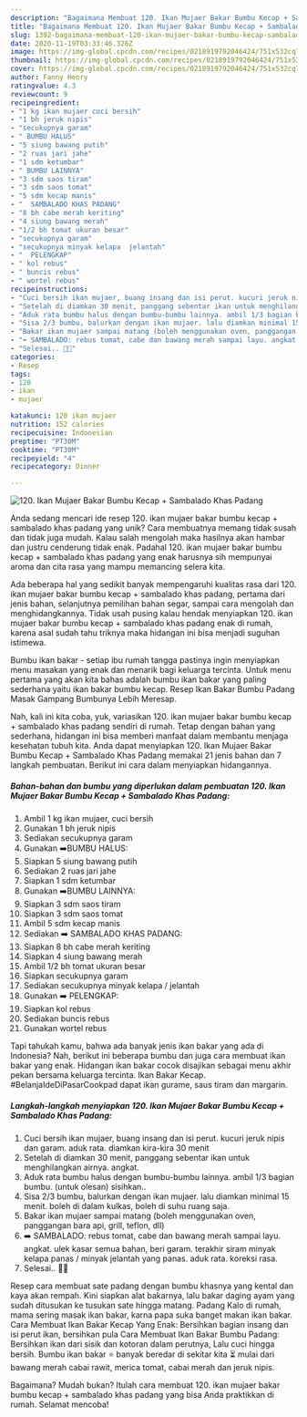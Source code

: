 ```yaml
---
description: "Bagaimana Membuat 120. Ikan Mujaer Bakar Bumbu Kecap + Sambalado Khas Padang yang Lezat"
title: "Bagaimana Membuat 120. Ikan Mujaer Bakar Bumbu Kecap + Sambalado Khas Padang yang Lezat"
slug: 1392-bagaimana-membuat-120-ikan-mujaer-bakar-bumbu-kecap-sambalado-khas-padang-yang-lezat
date: 2020-11-19T03:33:46.326Z
image: https://img-global.cpcdn.com/recipes/0218919792046424/751x532cq70/120-ikan-mujaer-bakar-bumbu-kecap-sambalado-khas-padang-foto-resep-utama.jpg
thumbnail: https://img-global.cpcdn.com/recipes/0218919792046424/751x532cq70/120-ikan-mujaer-bakar-bumbu-kecap-sambalado-khas-padang-foto-resep-utama.jpg
cover: https://img-global.cpcdn.com/recipes/0218919792046424/751x532cq70/120-ikan-mujaer-bakar-bumbu-kecap-sambalado-khas-padang-foto-resep-utama.jpg
author: Fanny Henry
ratingvalue: 4.3
reviewcount: 9
recipeingredient:
- "1 kg ikan mujaer cuci bersih"
- "1 bh jeruk nipis"
- "secukupnya garam"
- " BUMBU HALUS"
- "5 siung bawang putih"
- "2 ruas jari jahe"
- "1 sdm ketumbar"
- " BUMBU LAINNYA"
- "3 sdm saos tiram"
- "3 sdm saos tomat"
- "5 sdm kecap manis"
- "  SAMBALADO KHAS PADANG"
- "8 bh cabe merah keriting"
- "4 siung bawang merah"
- "1/2 bh tomat ukuran besar"
- "secukupnya garam"
- "secukupnya minyak kelapa  jelantah"
- "  PELENGKAP"
- " kol rebus"
- " buncis rebus"
- " wortel rebus"
recipeinstructions:
- "Cuci bersih ikan mujaer, buang insang dan isi perut. kucuri jeruk nipis dan garam. aduk rata. diamkan kira-kira 30 menit"
- "Setelah di diamkan 30 menit, panggang sebentar ikan untuk menghilangkan airnya. angkat."
- "Aduk rata bumbu halus dengan bumbu-bumbu lainnya. ambil 1/3 bagian bumbu. (untuk olesan) sisihkan.."
- "Sisa 2/3 bumbu, balurkan dengan ikan mujaer. lalu diamkan minimal 15 menit. boleh di dalam kulkas, boleh di suhu ruang saja."
- "Bakar ikan mujaer sampai matang (boleh menggunakan oven, panggangan bara api, grill, teflon, dll)"
- "➡️ SAMBALADO: rebus tomat, cabe dan bawang merah sampai layu. angkat. ulek kasar semua bahan, beri garam. terakhir siram minyak kelapa panas / minyak jelantah yang panas. aduk rata. koreksi rasa."
- "Selesai.. 🤩🤩"
categories:
- Resep
tags:
- 120
- ikan
- mujaer

katakunci: 120 ikan mujaer 
nutrition: 152 calories
recipecuisine: Indonesian
preptime: "PT30M"
cooktime: "PT30M"
recipeyield: "4"
recipecategory: Dinner

---
```



![120. Ikan Mujaer Bakar Bumbu Kecap + Sambalado Khas Padang](https://img-global.cpcdn.com/recipes/0218919792046424/751x532cq70/120-ikan-mujaer-bakar-bumbu-kecap-sambalado-khas-padang-foto-resep-utama.jpg)

Anda sedang mencari ide resep 120. ikan mujaer bakar bumbu kecap + sambalado khas padang yang unik? Cara membuatnya memang tidak susah dan tidak juga mudah. Kalau salah mengolah maka hasilnya akan hambar dan justru cenderung tidak enak. Padahal 120. ikan mujaer bakar bumbu kecap + sambalado khas padang yang enak harusnya sih mempunyai aroma dan cita rasa yang mampu memancing selera kita.

Ada beberapa hal yang sedikit banyak mempengaruhi kualitas rasa dari 120. ikan mujaer bakar bumbu kecap + sambalado khas padang, pertama dari jenis bahan, selanjutnya pemilihan bahan segar, sampai cara mengolah dan menghidangkannya. Tidak usah pusing kalau hendak menyiapkan 120. ikan mujaer bakar bumbu kecap + sambalado khas padang enak di rumah, karena asal sudah tahu triknya maka hidangan ini bisa menjadi suguhan istimewa.

Bumbu ikan bakar - setiap ibu rumah tangga pastinya ingin menyiapkan menu masakan yang enak dan menarik bagi keluarga tercinta. Untuk menu pertama yang akan kita bahas adalah bumbu ikan bakar yang paling sederhana yaitu ikan bakar bumbu kecap. Resep Ikan Bakar Bumbu Padang Masak Gampang Bumbunya Lebih Meresap.


Nah, kali ini kita coba, yuk, variasikan 120. ikan mujaer bakar bumbu kecap + sambalado khas padang sendiri di rumah. Tetap dengan bahan yang sederhana, hidangan ini bisa memberi manfaat dalam membantu menjaga kesehatan tubuh kita. Anda dapat menyiapkan 120. Ikan Mujaer Bakar Bumbu Kecap + Sambalado Khas Padang memakai 21 jenis bahan dan 7 langkah pembuatan. Berikut ini cara dalam menyiapkan hidangannya.

<!--inarticleads1-->

##### Bahan-bahan dan bumbu yang diperlukan dalam pembuatan 120. Ikan Mujaer Bakar Bumbu Kecap + Sambalado Khas Padang:

1. Ambil 1 kg ikan mujaer, cuci bersih
1. Gunakan 1 bh jeruk nipis
1. Sediakan secukupnya garam
1. Gunakan  ➡️BUMBU HALUS:
1. Siapkan 5 siung bawang putih
1. Sediakan 2 ruas jari jahe
1. Siapkan 1 sdm ketumbar
1. Gunakan  ➡️BUMBU LAINNYA:
1. Siapkan 3 sdm saos tiram
1. Siapkan 3 sdm saos tomat
1. Ambil 5 sdm kecap manis
1. Sediakan  ➡️ SAMBALADO KHAS PADANG:
1. Siapkan 8 bh cabe merah keriting
1. Siapkan 4 siung bawang merah
1. Ambil 1/2 bh tomat ukuran besar
1. Siapkan secukupnya garam
1. Sediakan secukupnya minyak kelapa / jelantah
1. Gunakan  ➡️ PELENGKAP:
1. Siapkan  kol rebus
1. Sediakan  buncis rebus
1. Gunakan  wortel rebus


Tapi tahukah kamu, bahwa ada banyak jenis ikan bakar yang ada di Indonesia? Nah, berikut ini beberapa bumbu dan juga cara membuat ikan bakar yang enak. Hidangan ikan bakar cocok disajikan sebagai menu akhir pekan bersama keluarga tercinta. Ikan Bakar Kecap. #BelanjaIdeDiPasarCookpad dapat ikan gurame, saus tiram dan margarin. 

<!--inarticleads2-->

##### Langkah-langkah menyiapkan 120. Ikan Mujaer Bakar Bumbu Kecap + Sambalado Khas Padang:

1. Cuci bersih ikan mujaer, buang insang dan isi perut. kucuri jeruk nipis dan garam. aduk rata. diamkan kira-kira 30 menit
1. Setelah di diamkan 30 menit, panggang sebentar ikan untuk menghilangkan airnya. angkat.
1. Aduk rata bumbu halus dengan bumbu-bumbu lainnya. ambil 1/3 bagian bumbu. (untuk olesan) sisihkan..
1. Sisa 2/3 bumbu, balurkan dengan ikan mujaer. lalu diamkan minimal 15 menit. boleh di dalam kulkas, boleh di suhu ruang saja.
1. Bakar ikan mujaer sampai matang (boleh menggunakan oven, panggangan bara api, grill, teflon, dll)
1. ➡️ SAMBALADO: rebus tomat, cabe dan bawang merah sampai layu. angkat. ulek kasar semua bahan, beri garam. terakhir siram minyak kelapa panas / minyak jelantah yang panas. aduk rata. koreksi rasa.
1. Selesai.. 🤩🤩


Resep cara membuat sate padang dengan bumbu khasnya yang kental dan kaya akan rempah. Kini siapkan alat bakarnya, lalu bakar daging ayam yang sudah ditusukan ke tusukan sate hingga matang. Padang Kalo di rumah, mama sering masak ikan bakar, karna papa suka banget makan ikan bakar. Cara Membuat Ikan Bakar Kecap Yang Enak: Bersihkan bagian insang dan isi perut ikan, bersihkan pula Cara Membuat Ikan Bakar Bumbu Padang: Bersihkan ikan dari sisik dan kotoran dalam perutnya, Lalu cuci hingga bersih. Bumbu ikan bakar ⭐ banyak beredar di sekitar kita ⏳ mulai dari bawang merah cabai rawit, merica tomat, cabai merah dan jeruk nipis. 

Bagaimana? Mudah bukan? Itulah cara membuat 120. ikan mujaer bakar bumbu kecap + sambalado khas padang yang bisa Anda praktikkan di rumah. Selamat mencoba!
